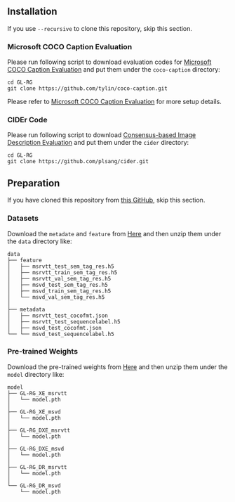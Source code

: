 ## Installation

If you use `--recursive` to clone this repository, skip this section.

### Microsoft COCO Caption Evaluation

Please run following script to download evaluation codes for [Microsoft COCO Caption Evaluation](https://github.com/tylin/coco-caption) and put them under the `coco-caption` directory:

```ba
cd GL-RG
git clone https://github.com/tylin/coco-caption.git
```

Please refer to [Microsoft COCO Caption Evaluation](https://github.com/tylin/coco-caption) for more setup details.

### CIDEr Code

Please run following script to download [Consensus-based Image Description Evaluation](https://github.com/plsang/cider) and put them under the `cider` directory:

```ba
cd GL-RG
git clone https://github.com/plsang/cider.git
```



## Preparation

If you have cloned this repository from [this GitHub](https://github.com/goodproj13/GL-RG), skip this section.

### Datasets

Download the `metadate` and `feature` from [Here](https://github.com/goodproj13/GL-RG/tree/main/data) and then unzip them under the `data` directory like:
```shell
data
├── feature
│   ├── msrvtt_test_sem_tag_res.h5
│   ├── msrvtt_train_sem_tag_res.h5
│   ├── msrvtt_val_sem_tag_res.h5
│   ├── msvd_test_sem_tag_res.h5
│   ├── msvd_train_sem_tag_res.h5
│   └── msvd_val_sem_tag_res.h5
│
├── metadata
│   ├── msrvtt_test_cocofmt.json
│   ├── msrvtt_test_sequencelabel.h5
│   ├── msvd_test_cocofmt.json
└── └── msvd_test_sequencelabel.h5
```

### Pre-trained Weights

Download the pre-trained weights from [Here](https://github.com/goodproj13/GL-RG/tree/main/model) and then unzip them under the `model` directory like:
```shell
model
├── GL-RG_XE_msrvtt
│   └── model.pth
│
├── GL-RG_XE_msvd
│   └── model.pth
│
├── GL-RG_DXE_msrvtt
│   └── model.pth
│
├── GL-RG_DXE_msvd
│   └── model.pth
│
├── GL-RG_DR_msrvtt
│   └── model.pth
│
└── GL-RG_DR_msvd
    └── model.pth
```


